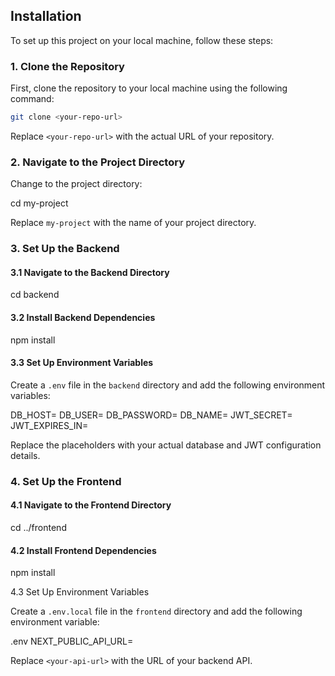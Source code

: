 ## Installation

To set up this project on your local machine, follow these steps:

### 1. Clone the Repository

First, clone the repository to your local machine using the following command:

```bash
git clone <your-repo-url>
```

Replace `<your-repo-url>` with the actual URL of your repository.

### 2. Navigate to the Project Directory

Change to the project directory:

cd my-project

Replace `my-project` with the name of your project directory.

### 3. Set Up the Backend

#### 3.1 Navigate to the Backend Directory

cd backend

#### 3.2 Install Backend Dependencies

npm install

#### 3.3 Set Up Environment Variables

Create a `.env` file in the `backend` directory and add the following environment variables:

DB_HOST=<your-database-host>
DB_USER=<your-database-user>
DB_PASSWORD=<your-database-password>
DB_NAME=<your-database-name>
JWT_SECRET=<your-jwt-secret>
JWT_EXPIRES_IN=<jwt-expiration-time>

Replace the placeholders with your actual database and JWT configuration details.

### 4. Set Up the Frontend

#### 4.1 Navigate to the Frontend Directory

cd ../frontend

#### 4.2 Install Frontend Dependencies
npm install

 4.3 Set Up Environment Variables

Create a `.env.local` file in the `frontend` directory and add the following environment variable:

.env
NEXT_PUBLIC_API_URL=<your-api-url>

Replace `<your-api-url>` with the URL of your backend API.
